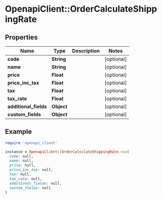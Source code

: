 # OpenapiClient::OrderCalculateShippingRate

## Properties

| Name | Type | Description | Notes |
| ---- | ---- | ----------- | ----- |
| **code** | **String** |  | [optional] |
| **name** | **String** |  | [optional] |
| **price** | **Float** |  | [optional] |
| **price_inc_tax** | **Float** |  | [optional] |
| **tax** | **Float** |  | [optional] |
| **tax_rate** | **Float** |  | [optional] |
| **additional_fields** | **Object** |  | [optional] |
| **custom_fields** | **Object** |  | [optional] |

## Example

```ruby
require 'openapi_client'

instance = OpenapiClient::OrderCalculateShippingRate.new(
  code: null,
  name: null,
  price: null,
  price_inc_tax: null,
  tax: null,
  tax_rate: null,
  additional_fields: null,
  custom_fields: null
)
```

